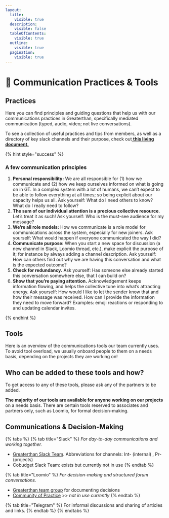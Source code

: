 ```yaml
---
layout:
  title:
    visible: true
  description:
    visible: false
  tableOfContents:
    visible: true
  outline:
    visible: true
  pagination:
    visible: true
---
```


# 💬 Communication Practices & Tools

## Practices

Here you can find principles and guiding questions that help us with our communications practices in Greaterthan, specifically mediated communication (typed, audio, video; not live conversations).&#x20;

To see a collection of useful practices and tips from members, as well as a directory of key slack channels and their purpose, check out[ **this living document.** ](https://docs.google.com/document/d/1rv3AmyaScdLA\_5edVn4n7mLb6P-k11\_I5ChsXlQ8A\_0/edit)

{% hint style="success" %}
### **A few communication principles**



1. **Personal responsibility:** We are all responsible for (1) how we communicate and (2) how we keep ourselves informed on what is going on in GT. In a complex system with a lot of humans, we can’t expect to be able to follow everything at all times; so being explicit about our capacity helps us all. Ask yourself: What do I need others to know? What do I really need to follow?&#x20;
2. **The sum of our individual attention is a precious collective resource**. Let’s treat it as such! Ask yourself: Who is the must-see audience for my message?
3. **We’re all role models:** How we communicate is a role model for communications across the system, especially for new joiners. Ask yourself: What would happen if everyone communicated the way I did?&#x20;
4. **Communicate purpose:** When you start a new space for discussion (a new channel in Slack, Loomio thread, etc.), make explicit the purpose of it; for instance by always adding a channel description. Ask yourself: How can others find out why we are having this conversation and what is the expected outcome?
5. **Check for redundancy.** Ask yourself: Has someone else already started this conversation somewhere else, that I can build on?&#x20;
6. **Show that you’re paying attention.** Acknowledgement keeps information flowing, and helps the collective tune into what’s attracting energy. Ask yourself: How would I like to let the sender know that and how their message was received. How can I provide the information they need to move forward? Examples: emoji reactions or responding to and updating calendar invites.


{% endhint %}

## Tools

Here is an overview of the communications tools our team currently uses. To avoid tool overload, we usually onboard people to them on a needs basis, depending on the projects they are working on!

## Who can be added to these tools and how?&#x20;

To get access to any of these tools, please ask any of the partners to be added.

**The majority of our tools are available for anyone working on our projects** on a needs basis. There are certain tools reserved to associates and partners only, such as Loomio, for formal decision-making.&#x20;

## Communications & Decision-Making

{% tabs %}
{% tab title="Slack" %}
_For day-to-day communications and working together._&#x20;

* [Greaterthan Slack Team](http://greaterfinance.slack.com). Abbreviations for channels: Int- (internal) , Pr- (projects)&#x20;
* Cobudget Slack Team: exists but currently not in use
{% endtab %}

{% tab title="Loomio" %}
_For decision-making and structured forum conversations._

* [Greaterthan team group](https://www.loomio.org/g/w924AJC6/greaterthan-core) for documenting decisions
* [Community of Practice](https://www.loomio.org/g/CI3j26MK/greaterthan-community) >> _not in use currently_
{% endtab %}

{% tab title="Telegram" %}
For informal discussions and sharing of articles and links.&#x20;
{% endtab %}
{% endtabs %}

